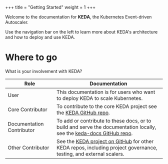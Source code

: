 +++
title = "Getting Started"
weight = 1
+++

Welcome to the documentation for **KEDA**, the Kubernetes Event-driven Autoscaler. 

Use the navigation bar on the left to learn more about KEDA's architecture  and how to deploy and use KEDA.

Where to go
===========

What is your involvement with KEDA?

| Role | Documentation |
| --- | --- |
| User | This documentation is for users who want to deploy KEDA to scale Kubernetes. |
| Core Contributor | To contribute to the core KEDA project see the [KEDA GitHub repo](https://github.com/kedacore/keda). |
| Documentation Contributor | To add or contribute to these docs, or to build and serve the documentation locally, see the [keda-docs GitHub repo](https://github.com/kedacore/keda-docs). |
| Other Contributor | See the [KEDA project on GitHub](https://github.com/kedacore/) for other KEDA repos, including project governance, testing, and external scalers. |
